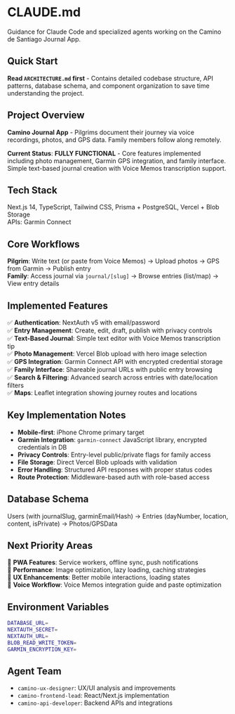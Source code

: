 # CLAUDE.md

Guidance for Claude Code and specialized agents working on the Camino de Santiago Journal App.

## Quick Start

**Read `ARCHITECTURE.md` first** - Contains detailed codebase structure, API patterns, database schema, and component organization to save time understanding the project.

## Project Overview

**Camino Journal App** - Pilgrims document their journey via voice recordings, photos, and GPS data. Family members follow along remotely.

**Current Status**: **FULLY FUNCTIONAL** - Core features implemented including photo management, Garmin GPS integration, and family interface. Simple text-based journal creation with Voice Memos transcription support.

## Tech Stack

Next.js 14, TypeScript, Tailwind CSS, Prisma + PostgreSQL, Vercel + Blob Storage  
APIs: Garmin Connect

## Core Workflows

**Pilgrim**: Write text (or paste from Voice Memos) → Upload photos → GPS from Garmin → Publish entry  
**Family**: Access journal via `journal/[slug]` → Browse entries (list/map) → View entry details

## Implemented Features

✅ **Authentication**: NextAuth v5 with email/password  
✅ **Entry Management**: Create, edit, draft, publish with privacy controls  
✅ **Text-Based Journal**: Simple text editor with Voice Memos transcription tip  
✅ **Photo Management**: Vercel Blob upload with hero image selection  
✅ **GPS Integration**: Garmin Connect API with encrypted credential storage  
✅ **Family Interface**: Shareable journal URLs with public entry browsing  
✅ **Search & Filtering**: Advanced search across entries with date/location filters  
✅ **Maps**: Leaflet integration showing journey routes and locations

## Key Implementation Notes

- **Mobile-first**: iPhone Chrome primary target
- **Garmin Integration**: `garmin-connect` JavaScript library, encrypted credentials in DB
- **Privacy Controls**: Entry-level public/private flags for family access
- **File Storage**: Direct Vercel Blob uploads with validation
- **Error Handling**: Structured API responses with proper status codes
- **Route Protection**: Middleware-based auth with role-based access

## Database Schema

Users (with journalSlug, garminEmail/Hash) → Entries (dayNumber, location, content, isPrivate) → Photos/GPSData

## Next Priority Areas

🔄 **PWA Features**: Service workers, offline sync, push notifications  
🔄 **Performance**: Image optimization, lazy loading, caching strategies  
🔄 **UX Enhancements**: Better mobile interactions, loading states  
🔄 **Voice Workflow**: Voice Memos integration guide and paste optimization

## Environment Variables

```bash
DATABASE_URL=
NEXTAUTH_SECRET=
NEXTAUTH_URL=
BLOB_READ_WRITE_TOKEN=
GARMIN_ENCRYPTION_KEY=
```

## Agent Team

- `camino-ux-designer`: UX/UI analysis and improvements
- `camino-frontend-lead`: React/Next.js implementation  
- `camino-api-developer`: Backend APIs and integrations